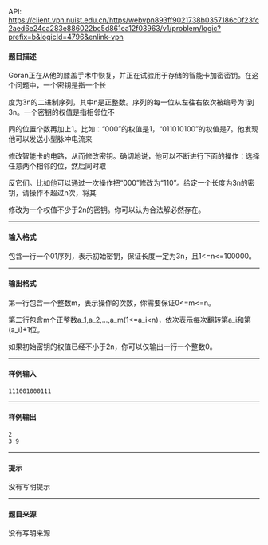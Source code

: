 API: https://client.vpn.nuist.edu.cn/https/webvpn893ff9021738b0357186c0f23fc2aed6e24ca283e886022bc5d861ea12f03963/v1/problem/logic?prefix=b&logicId=4796&enlink-vpn

#### 题目描述

Goran正在从他的膝盖手术中恢复，并正在试验用于存储的智能卡加密密钥。在这个问题中，一个密钥是指一个长

度为3n的二进制序列，其中n是正整数。序列的每一位从左往右依次被编号为1到3n。一个密钥的权值是指相邻位不

同的位置个数再加上1。比如：“000”的权值是1，“011010100”的权值是7。他发现他可以发送小型脉冲电流来

修改智能卡的电路，从而修改密钥。确切地说，他可以不断进行下面的操作：选择任意两个相邻的位，然后同时取

反它们。比如他可以通过一次操作把“000”修改为“110”。给定一个长度为3n的密钥，请操作不超过n次，将其

修改为一个权值不少于2n的密钥。你可以认为合法解必然存在。

---

#### 输入格式

包含一行一个01序列，表示初始密钥，保证长度一定为3n，且1<=n<=100000。

---

#### 输出格式

第一行包含一个整数m，表示操作的次数，你需要保证0<=m<=n。

第二行包含m个正整数a\_1,a\_2,...,a\_m(1<=a\_i<n)，依次表示每次翻转第a\_i和第(a\_i)+1位。

如果初始密钥的权值已经不小于2n，你可以仅输出一行一个整数0。

---

#### 样例输入
```
111001000111
```

---

#### 样例输出
```
2
3 9
```

---

#### 提示

没有写明提示

---

#### 题目来源

没有写明来源